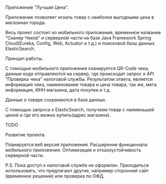 Приложение "Лучшая Цена".

Приложение позволяет искать товар с наиболее выгодными цена в магазинах города.

Весь проект состоит из мобильного приложения, временное название "Сканер Чеков" и серверной части на базе Java Framework Spring Cloud(Eureka, Config, Web, Actuator и т.д.) и поисковой базы данных ElasticSearch.

Принцип работы.

С помощью мобильного приложения сканируется QR-Code чека, данные кода отправляются на сервер, где происходит запрос к API "Проверка чека" налоговой службы. Результатом ответа, является информация чека, наименование товара и цена товара, так же, мета информация, ИНН магазина, дата покупки и т.д.

Данные о товаре сохраняются в базе данных. 

С помощью запроса к ElasticSearch, получаем товар с наименьшей ценой и где его можно купить(адрес магазина).

TODO

Развитие проекта.

Планируется веб версия приложения.
Расширение функционала мобильного приложения.
Оптимизация и отказоустойчивость серверной части.

P.S. Пока доступ к налоговой службе не оформлен. Приходиться использовать, что предлагают другие, например сторонний сайт (временное решение) или проверка по ОФД.
